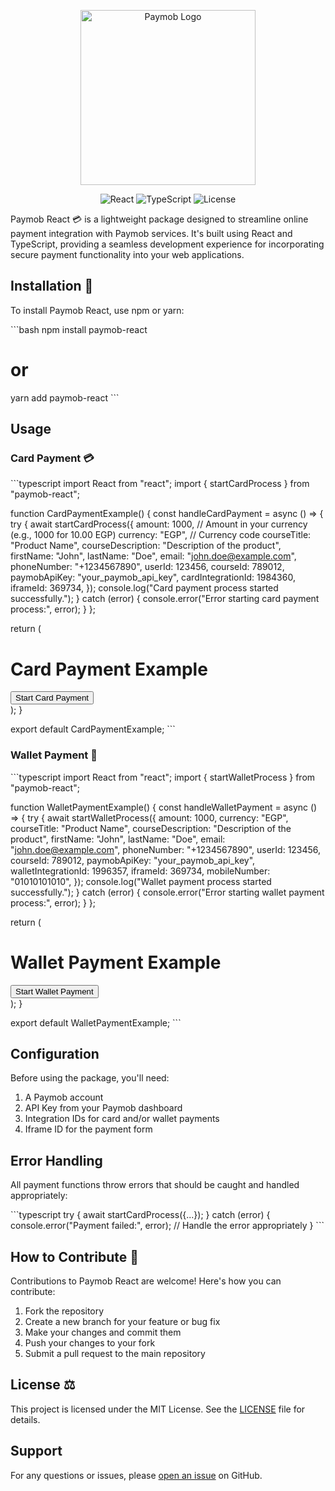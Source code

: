 <p align="center">
  <a href="https://seifradwane.com/" rel="noopener" target="_blank"><img width='280' src="https://media.publit.io/file/paymob-logo.webp" alt="Paymob Logo"></a>
</p>

<p align="center">
  <img src="https://img.shields.io/badge/React-61DAFB?style=flat-square&logo=react&logoColor=black" alt="React">
  <img src="https://img.shields.io/badge/TypeScript-3178C6?style=flat-square&logo=typescript&logoColor=white" alt="TypeScript">
  <img src="https://img.shields.io/badge/License-MIT-blue.svg?style=flat-square" alt="License">
</p>

Paymob React 💳 is a lightweight package designed to streamline online payment integration with Paymob services. It's built using React and TypeScript, providing a seamless development experience for incorporating secure payment functionality into your web applications.

## Installation 🔨

To install Paymob React, use npm or yarn:

\`\`\`bash
npm install paymob-react
# or
yarn add paymob-react
\`\`\`

## Usage

### Card Payment 💳

\`\`\`typescript
import React from "react";
import { startCardProcess } from "paymob-react";

function CardPaymentExample() {
  const handleCardPayment = async () => {
    try {
      await startCardProcess({
        amount: 1000, // Amount in your currency (e.g., 1000 for 10.00 EGP)
        currency: "EGP", // Currency code
        courseTitle: "Product Name",
        courseDescription: "Description of the product",
        firstName: "John",
        lastName: "Doe",
        email: "john.doe@example.com",
        phoneNumber: "+1234567890",
        userId: 123456,
        courseId: 789012,
        paymobApiKey: "your_paymob_api_key",
        cardIntegrationId: 1984360,
        iframeId: 369734,
      });
      console.log("Card payment process started successfully.");
    } catch (error) {
      console.error("Error starting card payment process:", error);
    }
  };

  return (
    <div>
      <h1>Card Payment Example</h1>
      <button onClick={handleCardPayment}>Start Card Payment</button>
    </div>
  );
}

export default CardPaymentExample;
\`\`\`

### Wallet Payment 💸

\`\`\`typescript
import React from "react";
import { startWalletProcess } from "paymob-react";

function WalletPaymentExample() {
  const handleWalletPayment = async () => {
    try {
      await startWalletProcess({
        amount: 1000,
        currency: "EGP",
        courseTitle: "Product Name",
        courseDescription: "Description of the product",
        firstName: "John",
        lastName: "Doe",
        email: "john.doe@example.com",
        phoneNumber: "+1234567890",
        userId: 123456,
        courseId: 789012,
        paymobApiKey: "your_paymob_api_key",
        walletIntegrationId: 1996357,
        iframeId: 369734,
        mobileNumber: "01010101010",
      });
      console.log("Wallet payment process started successfully.");
    } catch (error) {
      console.error("Error starting wallet payment process:", error);
    }
  };

  return (
    <div>
      <h1>Wallet Payment Example</h1>
      <button onClick={handleWalletPayment}>Start Wallet Payment</button>
    </div>
  );
}

export default WalletPaymentExample;
\`\`\`

## Configuration

Before using the package, you'll need:

1. A Paymob account
2. API Key from your Paymob dashboard
3. Integration IDs for card and/or wallet payments
4. Iframe ID for the payment form

## Error Handling

All payment functions throw errors that should be caught and handled appropriately:

\`\`\`typescript
try {
  await startCardProcess({...});
} catch (error) {
  console.error("Payment failed:", error);
  // Handle the error appropriately
}
\`\`\`

## How to Contribute 🤝

Contributions to Paymob React are welcome! Here's how you can contribute:

1. Fork the repository
2. Create a new branch for your feature or bug fix
3. Make your changes and commit them
4. Push your changes to your fork
5. Submit a pull request to the main repository

## License ⚖️

This project is licensed under the MIT License. See the [LICENSE](LICENSE) file for details.

## Support

For any questions or issues, please [open an issue](https://github.com/seifeldinio/paymob-react/issues) on GitHub.